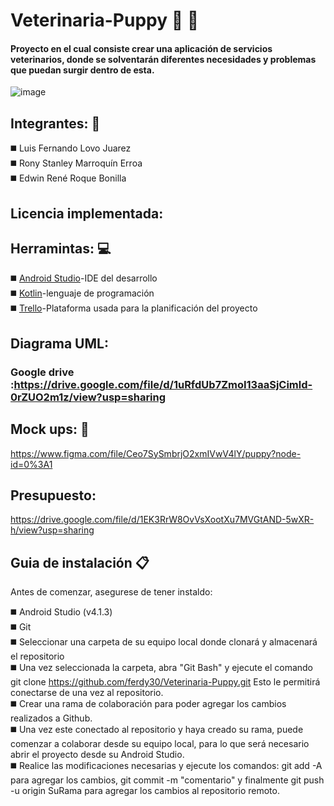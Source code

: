 # Veterinaria-Puppy :dog: :paw_prints:
#### Proyecto en el cual consiste crear una aplicación de servicios veterinarios, donde se solventarán diferentes necesidades y problemas que puedan surgir dentro de esta. 

![image](https://1.bp.blogspot.com/-9MrUMjqe6oY/T1dQh8URcLI/AAAAAAAAAAg/lv0A8aA402E/s1600/gif-animado.gif56303-fba879d3-debe-4490-ab8b-25d889edfd7e.png) 

## Integrantes: :busts_in_silhouette:
:black_medium_square: Luis Fernando Lovo Juarez <br>
:black_medium_square: Rony Stanley Marroquín Erroa <br>
:black_medium_square: Edwin René Roque Bonilla <br>

## Licencia implementada:

## Herramintas: :computer:
:black_medium_square: [Android Studio](https://developer.android.com/studio?hl=es-419&gclid=Cj0KCQjwppSEBhCGARIsANIs4p4EyyCZX7TunXEly893f1rdPBxQZQxE0e-v119AxRyg1cffFvvUY2EaAjJsEALw_wcB&gclsrc=aw.ds)-IDE del desarrollo <br>
:black_medium_square: [Kotlin](https://kotlinlang.org/s)-lenguaje de programación <br>
:black_medium_square: [Trello](https://trello.com/b/53TFhoLV/veterinaria)-Plataforma usada para la planificación del proyecto

## Diagrama UML:

### Google drive :https://drive.google.com/file/d/1uRfdUb7ZmoI13aaSjCimld-0rZUO2m1z/view?usp=sharing

## Mock ups: 📱

https://www.figma.com/file/Ceo7SySmbrjO2xmIVwV4lY/puppy?node-id=0%3A1

## Presupuesto:
https://drive.google.com/file/d/1EK3RrW8OvVsXootXu7MVGtAND-5wXR-h/view?usp=sharing

## Guia de instalación :clipboard:
Antes de comenzar, asegurese de tener instaldo:<br>

:black_medium_square: Android Studio (v4.1.3)<br>
:black_medium_square: Git<br>
:black_medium_square: Seleccionar una carpeta de su equipo local donde clonará y almacenará el repositorio<br>
:black_medium_square: Una vez seleccionada la carpeta, abra "Git Bash" y ejecute el comando git clone https://github.com/ferdy30/Veterinaria-Puppy.git Esto le permitirá conectarse de una vez al repositorio.<br>
:black_medium_square: Crear una rama de colaboración para poder agregar los cambios realizados a Github.<br>
:black_medium_square: Una vez este conectado al repositorio y haya creado su rama, puede comenzar a colaborar desde su equipo local, para lo que será necesario abrir el proyecto desde su Android Studio.<br>
:black_medium_square: Realice las modificaciones necesarias y ejecute los comandos: git add -A para agregar los cambios, git commit -m "comentario" y finalmente git push -u origin SuRama para agregar los cambios al repositorio remoto.
